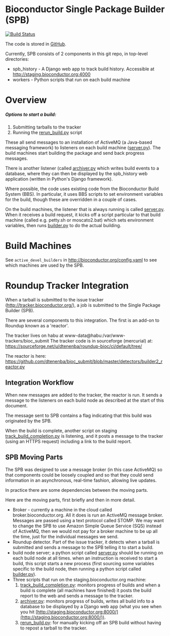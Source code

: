 Bioconductor Single Package Builder (SPB)
=========================================
[![Build Status](https://travis-ci.org/Bioconductor/packagebuilder.svg)](https://travis-ci.org/Bioconductor/packagebuilder)

The code is stored in [GitHub](https://github.com/Bioconductor/packagebuilder).

Currently, SPB consists of 2 components in this git repo, in top-level directories:
* spb_history - A Django web app to track build history.
  Accessible at http://staging.bioconductor.org:4000
* workers - Python scripts that run on each build machine

Overview
========

##### Options to start a build:
1. Submitting tarballs to the tracker
2. Running the [rerun_build.py](spb_history/rerun_build.py) script

These all send messages to an installation of ActiveMQ (a Java-based messaging framework) to listeners on each build machine ([server.py](workers/server.py)). The build machines
start building the package and send back progress messages.

There is another listener (called [archiver.py](workers/archiver.py) which
writes build events to a database, where they can
then be displayed by the spb_history web application
(written in Python's Django framework).

Where possible, the code uses existing code from the Bioconductor Build
System (BBS). In particular, it uses BBS scripts to set environment variables
for the build, though these are overridden in a couple of cases.

On the build machines, the listener that is always running is called
[server.py](workers/server.py). When it receives a build request, it kicks off a script
particular to that build machine (called e.g. petty.sh or moscato2.bat)
which sets environment variables, then runs [builder.py](workers/builder.py) to do the
actual building.



Build Machines
==============

See `active_devel_builders` in http://bioconductor.org/config.yaml
to see which machines are used by the SPB.



Roundup Tracker Integration
===========================

When a tarball is submitted to the issue tracker
(http://tracker.bioconductor.org/), a job is
submitted to the Single Package Builder (SPB).

There are several components to this integration. The
first is an add-on to Roundup known as a 'reactor'.

The tracker lives on habu at
www-data@habu:/var/www-trackers/bioc_submit
The tracker code is in sourceforge (mercurial) at:
https://sourceforge.net/u/dtenenba/roundup-bioc/ci/default/tree/

The reactor is here:
https://github.com/dtenenba/bioc_submit/blob/master/detectors/builder2_reactor.py


Integration Workflow
--------------------
When new messages are added to the tracker, the reactor is run.
It sends a message to the listeners on each build node as described
at the start of this document.

The message sent to SPB contains a flag indicating that this build was
originated by the SPB.

When the build is complete, another script on staging
[track_build_completion.py](spb_history/track_build_completion.py)
is listening, and it posts a message to the tracker
(using an HTTPS request) including a link to the build report.




## SPB Moving Parts

The SPB was designed to use a message broker (in this case ActiveMQ)
so that components could be loosely coupled and so that they could
send information in an asynchronous, real-time fashion, allowing
live updates.

In practice there are some dependencies between the moving parts.

Here are the moving parts, first briefly and then in more detail.

* Broker - currently a machine in the cloud called
  broker.bioconductor.org. All it does is run an ActiveMQ
  message broker. Messages are passed using a text protocol
  called STOMP. We may want to change the SPB to use
  Amazon Simple Queue Service (SQS) instead of ActiveMQ, then
  we would not pay for a broker machine to be up all the time,
  just for the individual messages we send.
* Roundup detector. Part of the issue tracker, it detects
  when a tarball is submitted and sends a message to the
  SPB telling it to start a build.
* build node server; a python script called [server.py](workers/server.py) should
  be running on each build node at all times. when an
  instruction is received to start a build, this script
  starts a new process (first sourcing some variables
  specific to the build node, then running a python script
  called [builder.py](workers/builder.py)).
* Three scripts that run on the staging.bioconductor.org machine:
  1) [track_build_completion.py](spb_history/track_build_completion.py): monitors progress
     of builds and when a build is complete (all machines
     have finished) it posts the build report to the web
     and sends a message to the tracker.
  2) [archiver.py](workers/archiver.py): monitors progress of builds, writes all build
     info to a database to be displayed by a Django web app
     (what you see when you hit [http://staging.bioconductor.org:8000/](http://staging.bioconductor.org:8000/)).
  3) [rerun_build.py](spb_history/rerun_build.py): for manually kicking off an SPB build without
     having to repost a tarball to the tracker.
